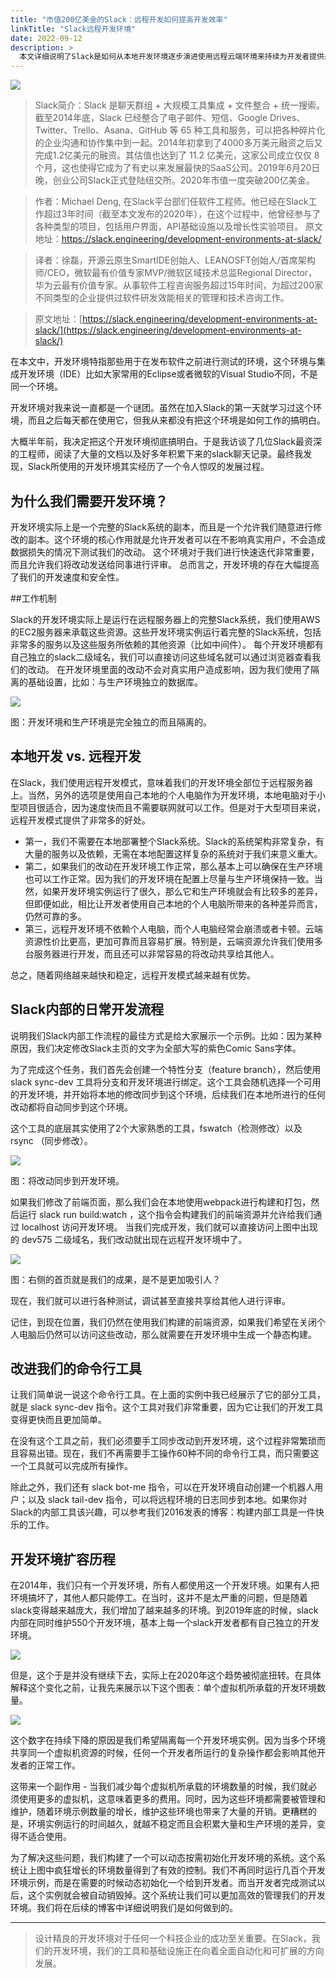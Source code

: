 ```yaml
---
title: "市值200亿美金的Slack：远程开发如何提高开发效率"
linkTitle: "Slack远程开发环境"
date: 2022-09-12
description: >
  本文详细说明了Slack是如何从本地开发环境逐步演进使用远程云端环境来持续为开发者提供最高效的开发环境支持的。
---
```

![](images/OIP-C.jpg)

> Slack简介：Slack 是聊天群组 + 大规模工具集成 + 文件整合 + 统一搜索。截至2014年底，Slack 已经整合了电子邮件、短信、Google Drives、Twitter、Trello、Asana、GitHub 等 65 种工具和服务，可以把各种碎片化的企业沟通和协作集中到一起。2014年初拿到了4000多万美元融资之后又完成1.2亿美元的融资。其估值也达到了 11.2 亿美元，这家公司成立仅仅 8 个月，这也使得它成为了有史以来发展最快的SaaS公司。2019年6月20日晚，创业公司Slack正式登陆纽交所。2020年市值一度突破200亿美金。

> 作者：Michael Deng, 在Slack平台部们任软件工程师。他已经在Slack工作超过3年时间（截至本文发布的2020年），在这个过程中，他曾经参与了各种类型的项目，包括用户界面，API基础设施以及增长性实验项目。
原文地址：https://slack.engineering/development-environments-at-slack/

> 译者：徐磊，开源云原生SmartIDE创始人、LEANOSFT创始人/首席架构师/CEO，微软最有价值专家MVP/微软区域技术总监Regional Director，华为云最有价值专家。从事软件工程咨询服务超过15年时间，为超过200家不同类型的企业提供过软件研发效能相关的管理和技术咨询工作。

> 原文地址：[https://slack.engineering/development-environments-at-slack/](https://slack.engineering/development-environments-at-slack/)

在本文中，开发环境特指那些用于在发布软件之前进行测试的环境，这个环境与集成开发环境（IDE）比如大家常用的Eclipse或者微软的Visual Studio不同，不是同一个环境。

开发环境对我来说一直都是一个谜团。虽然在加入Slack的第一天就学习过这个环境，而且之后每天都在使用它，但我从来都没有把这个环境是如何工作的搞明白。

大概半年前，我决定把这个开发环境彻底搞明白。于是我访谈了几位Slack最资深的工程师，阅读了大量的文档以及好多年积累下来的slack聊天记录。最终我发现，Slack所使用的开发环境其实经历了一个令人惊叹的发展过程。

## 为什么我们需要开发环境？

开发环境实际上是一个完整的Slack系统的副本，而且是一个允许我们随意进行修改的副本。这个环境的核心作用就是允许开发者可以在不影响真实用户，不会造成数据损失的情况下测试我们的改动。
这个环境对于我们进行快速迭代非常重要，而且允许我们将改动发送给同事进行评审。
总而言之，开发环境的存在大幅提高了我们的开发速度和安全性。

##工作机制

Slack的开发环境实际上是运行在远程服务器上的完整Slack系统，我们使用AWS的EC2服务器来承载这些资源。这些开发环境实例运行着完整的Slack系统，包括非常多的服务以及这些服务所依赖的其他资源（比如中间件）。
每个开发环境都有自己独立的slack二级域名，我们可以直接访问这些域名就可以通过浏览器查看我们的改动。
在开发环境里面的改动不会对真实用户造成影响，因为我们使用了隔离的基础设置，比如：与生产环境独立的数据库。

![](images/slack-dev-env.png)

图：开发环境和生产环境是完全独立的而且隔离的。

## 本地开发 vs. 远程开发

在Slack，我们使用远程开发模式，意味着我们的开发环境全部位于远程服务器上。当然，另外的选项是使用自己本地的个人电脑作为开发环境，本地电脑对于小型项目很适合，因为速度快而且不需要联网就可以工作。但是对于大型项目来说，远程开发模式提供了非常多的好处。

- 第一，我们不需要在本地部署整个Slack系统。Slack的系统架构非常复杂，有大量的服务以及依赖，无需在本地配置这样复杂的系统对于我们来意义重大。
- 第二，如果我们的改动在开发环境工作正常，那么基本上可以确保在生产环境也可以工作正常。因为我们的开发环境在配置上尽量与生产环境保持一致。当然，如果开发环境实例运行了很久，那么它和生产环境就会有比较多的差异，但即便如此，相比让开发者使用自己本地的个人电脑所带来的各种差异而言，仍然可靠的多。
- 第三，远程开发环境不依赖个人电脑，而个人电脑经常会崩溃或者卡顿。云端资源性价比更高，更加可靠而且容易扩展。特别是，云端资源允许我们使用多台服务器进行开发，而且还可以非常容易的将改动共享给其他人。

总之，随着网络越来越快和稳定，远程开发模式越来越有优势。

## Slack内部的日常开发流程

说明我们Slack内部工作流程的最佳方式是给大家展示一个示例。比如：因为某种原因，我们决定修改Slack主页的文字为全部大写的紫色Comic Sans字体。

为了完成这个任务，我们首先会创建一个特性分支（feature branch），然后使用 slack sync-dev 工具将分支和开发环境进行绑定。这个工具会随机选择一个可用的开发环境，并开始将本地的修改同步到这个环境，后续我们在本地所进行的任何改动都将自动同步到这个环境。

这个工具的底层其实使用了2个大家熟悉的工具，fswatch（检测修改）以及 rsync （同步修改）。

![](images/slack-sync-dev.png)

图：将改动同步到开发环境。

如果我们修改了前端页面，那么我们会在本地使用webpack进行构建和打包，然后运行 slack run build:watch ，这个指令会构建我们的前端资源并允许给我们通过 localhost 访问开发环境。
当我们完成开发，我们就可以直接访问上图中出现的 dev575 二级域名，我们改动就出现在远程开发环境中了。

![](images/slack-homepage.png)

图：右侧的首页就是我们的成果，是不是更加吸引人？

现在，我们就可以进行各种测试，调试甚至直接共享给其他人进行评审。

记住，到现在位置，我们仍然在使用我们构建的前端资源，如果我们希望在关闭个人电脑后仍然可以访问这些改动，那么就需要在开发环境中生成一个静态构建。

## 改进我们的命令行工具

让我们简单说一说这个命令行工具。在上面的实例中我已经展示了它的部分工具，就是 slack sync-dev 指令。这个工具对我们非常重要，因为它让我们的开发工具变得更快而且更加简单。

在没有这个工具之前，我们必须要手工同步改动到开发环境，这个过程非常繁琐而且容易出错。现在，我们不再需要手工操作60种不同的命令行工具，而只需要这一个工具就可以完成所有操作。

除此之外，我们还有 slack bot-me 指令，可以在开发环境自动创建一个机器人用户；以及 slack tail-dev 指令，可以将远程环境的日志同步到本地。如果你对Slack的内部工具该兴趣，可以参考我们2016发表的博客：构建内部工具是一件快乐的工作。

## 开发环境扩容历程

在2014年，我们只有一个开发环境，所有人都使用这一个开发环境。如果有人把环境搞坏了，其他人都只能停工。在当时，这并不是太严重的问题，但是随着slack变得越来越庞大，我们增加了越来越多的环境。到2019年底的时候，slack内部在同时维护550个开发环境，基本上每一个slack开发者都有自己独立的开发环境。

![](images/slack-dev-scale.png)

但是，这个于是并没有继续下去，实际上在2020年这个趋势被彻底扭转。在具体解释这个变化之前，让我先来展示以下这个图表：单个虚拟机所承载的开发环境数量。

![](images/slack-dev-scale-1.png)

这个数字在持续下降的原因是我们希望隔离每一个开发环境实例。因为当多个环境共享同一个虚拟机资源的时候，任何一个开发者所运行的复杂操作都会影响其他开发者的正常工作。

这带来一个副作用 - 当我们减少每个虚拟机所承载的环境数量的时候，我们就必须使用更多的虚拟机，这意味着更多的费用。同时，因为这些环境都需要被管理和维护，随着环境示例数量的增长，维护这些环境也带来了大量的开销。更糟糕的是，环境实例运行的时间越久，就越不稳定而且会积累大量和生产环境的差异，变得不适合使用。

为了解决这些问题，我们构建了一个可以动态按需初始化开发环境的系统。这个系统让上图中疯狂增长的环境数量得到了有效的控制。我们不再同时运行几百个开发环境示例，而是在需要的时候动态初始化一个给到开发者。而当开发者完成测试以后，这个实例就会被自动销毁掉。这个系统让我们可以更加高效的管理我们的开发环境。我们将在后续的博客中详细说明我们是如何做到的。

---

> 设计精良的开发环境对于任何一个科技企业的成功至关重要。在Slack，我们的开发环境，我们的工具和基础设施正在向着全面自动化和可扩展的方向发展。